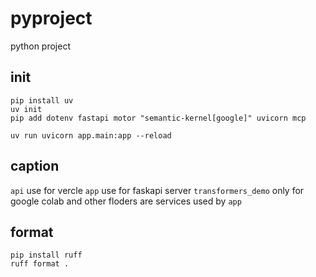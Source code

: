 # pyproject
python project

## init

```
pip install uv
uv init 
pip add dotenv fastapi motor "semantic-kernel[google]" uvicorn mcp

uv run uvicorn app.main:app --reload
```

## caption

`api` use for vercle
`app` use for faskapi server
`transformers_demo` only for google colab
and other floders are services used by `app`

## format

```
pip install ruff
ruff format .
```